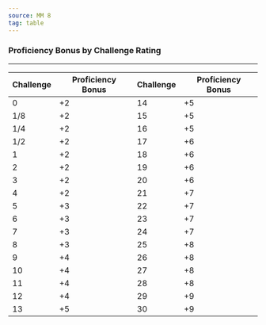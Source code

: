 ```yaml
---
source: MM 8
tag: table
---
```


### Proficiency Bonus by Challenge Rating
---
|Challenge|Proficiency Bonus|Challenge|Proficiency Bonus|
|-----|-----|-----|-----|
|0|+2|14|+5|
|1/8|+2|15|+5|
|1/4|+2|16|+5|
|1/2|+2|17|+6|
|1|+2|18|+6|
|2|+2|19|+6|
|3|+2|20|+6|
|4|+2|21|+7|
|5|+3|22|+7|
|6|+3|23|+7|
|7|+3|24|+7|
|8|+3|25|+8|
|9|+4|26|+8|
|10|+4|27|+8|
|11|+4|28|+8|
|12|+4|29|+9|
|13|+5|30|+9|
